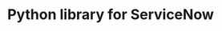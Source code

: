 ---
title: Python library for ServiceNow
excerpt: This PowerShell module provides a series of cmdlets for interacting with the ServiceNow REST API
type: repository
repository: https://github.com/rbw/pysnow
tags: servicenow, python, api
createdAt: 2019-11-03 11:26:00
---